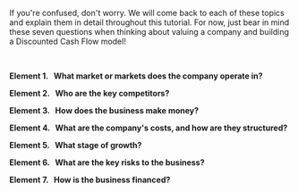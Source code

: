 If you're confused, don't worry. We will come back to each of these topics and explain them in detail throughout this tutorial. For now, just bear in mind these seven questions when thinking about valuing a company and building a Discounted Cash Flow model!

&nbsp;  

**Element 1. &nbsp; What market or markets does the company operate in?** 

**Element 2. &nbsp; Who are the key competitors?** 

**Element 3. &nbsp; How does the business make money?**

**Element 4. &nbsp; What are the company's costs, and how are they structured?** 

**Element 5. &nbsp; What stage of growth?** 

**Element 6. &nbsp; What are the key risks to the business?**

**Element 7. &nbsp; How is the business financed?** 